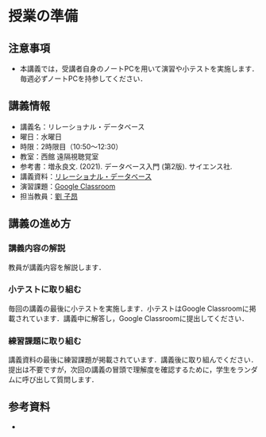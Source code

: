 # 授業の準備

## 注意事項

- 本講義では，受講者自身のノートPCを用いて演習や小テストを実施します．毎週必ずノートPCを持参してください．

## 講義情報
- 講義名：リレーショナル・データベース
- 曜日：水曜日
- 時限：2時限目（10:50～12:30）
- 教室：西館 遠隔視聴覚室
- 参考書：増永良文. (2021). データベース入門 (第2版). サイエンス社.
- 講義資料：[リレーショナル・データベース](https://zi-ang-liu.github.io/jb-database/intro.html#)
- 演習課題：[Google Classroom](https://classroom.google.com/c/NzYyMDU2NTAwMTUy?cjc=wihmaz2m)
- 担当教員：[劉 子昂](zi-ang-liu.github.io)

## 講義の進め方

### 講義内容の解説

教員が講義内容を解説します．    

### 小テストに取り組む

毎回の講義の最後に小テストを実施します．小テストはGoogle Classroomに掲載されています．講義中に解答し，Google Classroomに提出してください．

### 練習課題に取り組む

講義資料の最後に練習課題が掲載されています．講義後に取り組んでください．提出は不要ですが，次回の講義の冒頭で理解度を確認するために，学生をランダムに呼び出して質問します．


## 参考資料

- 
<!-- 1. https://dbnote.hontolab.org/content/er-model/01.html
2. https://www.ibe.kagoshima-u.ac.jp/static/www1/edu/database/ERD.html -->